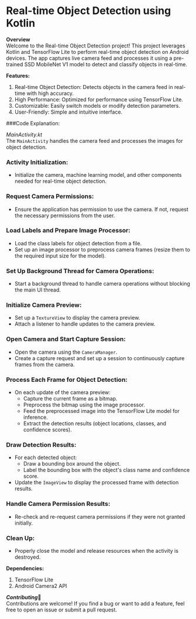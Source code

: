 # Real-time Object Detection using Kotlin

**Overview** <br/>
Welcome to the Real-time Object Detection project! This project leverages Kotlin and TensorFlow Lite to perform real-time object detection on Android devices. The app captures live camera feed and processes it using a pre-trained SSD MobileNet V1 model to detect and classify objects in real-time.

**Features:**
1. Real-time Object Detection: Detects objects in the camera feed in real-time with high accuracy.
2. High Performance: Optimized for performance using TensorFlow Lite.
3. Customizable: Easily switch models or modify detection parameters.
4. User-Friendly: Simple and intuitive interface.

###Code Explanation: <br/>

*MainActivity.kt* <br/>
The `MainActivity` handles the camera feed and processes the images for object detection.

### Activity Initialization:
- Initialize the camera, machine learning model, and other components needed for real-time object detection.

### Request Camera Permissions:
- Ensure the application has permission to use the camera. If not, request the necessary permissions from the user.

### Load Labels and Prepare Image Processor:
- Load the class labels for object detection from a file.
- Set up an image processor to preprocess camera frames (resize them to the required input size for the model).

### Set Up Background Thread for Camera Operations:
- Start a background thread to handle camera operations without blocking the main UI thread.

### Initialize Camera Preview:
- Set up a `TextureView` to display the camera preview.
- Attach a listener to handle updates to the camera preview.

### Open Camera and Start Capture Session:
- Open the camera using the `CameraManager`.
- Create a capture request and set up a session to continuously capture frames from the camera.

### Process Each Frame for Object Detection:
- On each update of the camera preview:
  - Capture the current frame as a bitmap.
  - Preprocess the bitmap using the image processor.
  - Feed the preprocessed image into the TensorFlow Lite model for inference.
  - Extract the detection results (object locations, classes, and confidence scores).

### Draw Detection Results:
- For each detected object:
  - Draw a bounding box around the object.
  - Label the bounding box with the object's class name and confidence score.
- Update the `ImageView` to display the processed frame with detection results.

### Handle Camera Permission Results:
- Re-check and re-request camera permissions if they were not granted initially.

### Clean Up:
- Properly close the model and release resources when the activity is destroyed.

**Dependencies:** <br/>
1. TensorFlow Lite
2. Android Camera2 API
   
***Contributing***🤝 <br/>
Contributions are welcome! If you find a bug or want to add a feature, feel free to open an issue or submit a pull request.
